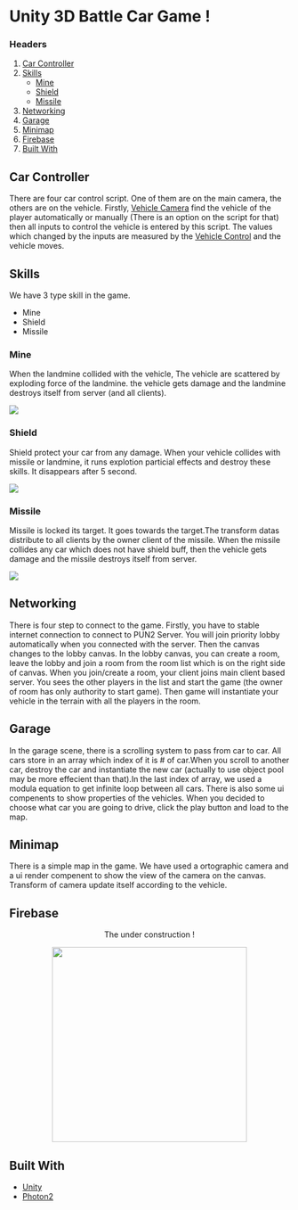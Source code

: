 # Unity 3D Battle Car Game !

### Headers
1. <a href="#car-controller">Car Controller</a>
2. <a href="#skills">Skills</a>
   * <a href="#mine">Mine</a>
   * <a href="#shield">Shield</a>
   * <a href="#missile">Missile</a>
4. <a href="#networking">Networking</a>
5. <a href="#garage">Garage</a>
6. <a href="#minimap">Minimap</a>
7. <a href="#firebase">Firebase</a>
8. <a href="#built-with">Built With</a>

## Car Controller

There are four car control script. One of them are on the main camera, the others are on the vehicle. Firstly, [Vehicle Camera](https://github.com/myanar7/experience1/edit/main/CarController/VehicleCamera.cs) find the vehicle of the player automatically or manually (There is an option on the script for that) then all inputs to control the vehicle is entered by this script. The values which changed by the inputs are measured by the [Vehicle Control](https://github.com/myanar7/experience1/edit/main/CarController/VehicleControl.cs) and the vehicle moves.

## Skills
We have 3 type skill in the game. 
* Mine
* Shield
* Missile
### Mine

When the landmine collided with the vehicle, The vehicle are scattered by exploding force of the landmine. the vehicle gets damage and the landmine destroys itself from server (and all clients).


![](ReadMeResources/Mine.gif)

### Shield

Shield protect your car from any damage. When your vehicle collides with missile or landmine, it runs explotion particial effects and destroy these skills. It disappears after 5 second.


![](ReadMeResources/Shield.gif)

### Missile

Missile is locked its target. It goes towards the target.The transform datas distribute to all clients by the owner client of the missile. When the missile collides any car which does not have shield buff, then the vehicle gets damage and the missile destroys itself from server. 


![](ReadMeResources/Missile.gif)

## Networking

There is four step to connect to the game. Firstly, you have to stable internet connection to connect to PUN2 Server. You will join priority lobby automatically when you connected with the server. Then the canvas changes to the lobby canvas. In the lobby canvas, you can create a room, leave the lobby and join a room from the room list which is on the right side of canvas. When you join/create a room, your client joins main client based server. You sees the other players in the list and start the game (the owner of room has only authority to start game). Then game will instantiate your vehicle in the terrain with all the players in the room.

## Garage

In the garage scene, there is a scrolling system to pass from car to car. All cars store in an array which index of it is # of car.When you scroll to another car, destroy the car and instantiate the new car (actually to use object pool may be more effecient than that).In the last index of array, we used a modula equation to get infinite loop between all cars. There is also some ui compenents to show properties of the vehicles. When you decided to choose what car you are going to drive, click the play button and load to the map.

## Minimap

There is a simple map in the game. We have used a ortographic camera and a ui render compenent to show the view of the camera on the canvas. Transform of camera update itself according to the vehicle.

## Firebase

<p align="center">The under construction !</p>
<p align="center"><img src="https://focusyouthcentre.org/wp-content/uploads/2019/08/under-construction-2408061_960_720.png" width="350"></p>

## Built With

* [Unity](https://unity.com/)
* [Photon2](https://www.photonengine.com/)

